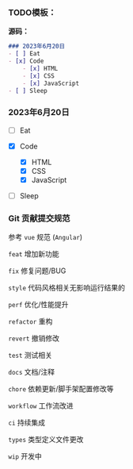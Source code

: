 ### TODO模板：
**源码：**
```markdown
### 2023年6月20日
- [ ] Eat
- [x] Code
    - [x] HTML
    - [x] CSS
    - [x] JavaScript
- [ ] Sleep
```
### 2023年6月20日
- [ ] Eat
- [x] Code
    - [x] HTML
    - [x] CSS
    - [x] JavaScript
- [ ] Sleep


### Git 贡献提交规范
参考 `vue` 规范 (`Angular`)

`feat` 增加新功能

`fix` 修复问题/BUG

`style` 代码风格相关无影响运行结果的

`perf` 优化/性能提升

`refactor` 重构

`revert` 撤销修改

`test` 测试相关

`docs` 文档/注释

`chore` 依赖更新/脚手架配置修改等

`workflow` 工作流改进

`ci` 持续集成

`types` 类型定义文件更改

`wip` 开发中
